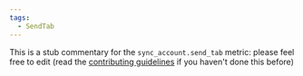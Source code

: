 ```yaml
---
tags:
  - SendTab
---
```


This is a stub commentary for the `sync_account.send_tab` metric: please feel free to edit (read the
[contributing guidelines](https://github.com/mozilla/glean-annotations/blob/main/CONTRIBUTING.md)
if you haven't done this before)

